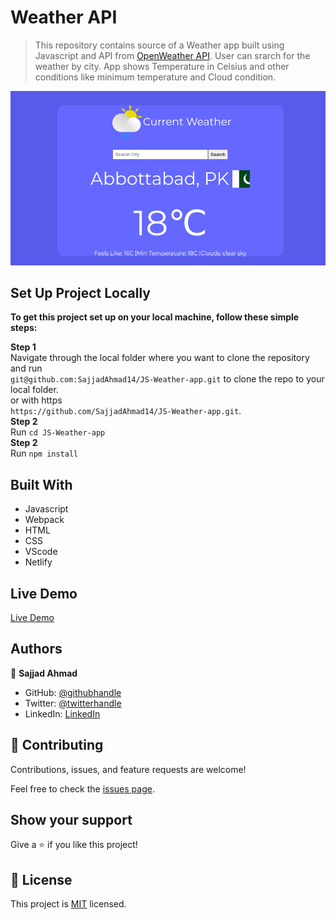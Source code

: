 # Weather API 

> This repository contains source of a Weather app built using Javascript and API from <a href = 'https://openweathermap.org/'>OpenWeather API</a>.
 User can srarch for the weather by city.
 App shows Temperature in Celsius and other conditions like minimum temperature and Cloud condition.

![screenshot](./src/images/screenshot.png)

## Set Up Project Locally

**To get this project set up on your local machine, follow these simple steps:**

**Step 1**<br>
Navigate through the local folder where you want to clone the repository and run<br>
`git@github.com:SajjadAhmad14/JS-Weather-app.git` to clone the repo to your local folder.<br>
or with https<br>
`https://github.com/SajjadAhmad14/JS-Weather-app.git`.<br>
**Step 2**<br>
Run `cd JS-Weather-app`<br>
**Step 2**<br>
Run `npm install`<br>

## Built With

- Javascript
- Webpack
- HTML
- CSS
- VScode
- Netlify

## Live Demo

<a href = '' target = 'blank'>Live Demo</a>

## Authors

👤 **Sajjad Ahmad**

- GitHub: [@githubhandle](https://github.com/SajjadAhmad14)
- Twitter: [@twitterhandle](https://twitter.com/Sajjad_Ahmad14)
- LinkedIn: [LinkedIn](https://www.linkedin.com/in/sajjadahmad14)

## 🤝 Contributing

Contributions, issues, and feature requests are welcome!

Feel free to check the [issues page](https://github.com/SajjadAhmad14/JS-Weather-app/issues).

## Show your support

Give a ⭐️ if you like this project!

## 📝 License

This project is [MIT](lic.url) licensed.
